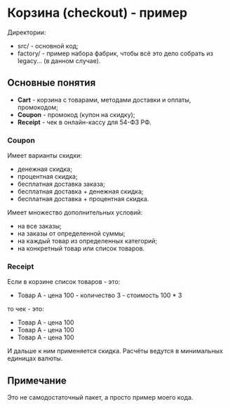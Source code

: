 # Корзина (checkout) - пример

Директории:
- src/ - основной код;
- factory/ - пример набора фабрик, чтобы всё это дело собрать из legacy... (в данном случае).

## Основные понятия
- **Cart** - корзина с товарами, методами доставки и оплаты, промокодом;
- **Coupon** - промокод (купон на скидку);
- **Receipt** - чек в онлайн-кассу для 54-ФЗ РФ.

### Coupon
Имеет варианты скидки:
 - денежная скидка;
 - процентная скидка;
 - бесплатная доставка заказа;
 - бесплатная доставка + денежная скидка;
 - бесплатная доставка + процентная скидка.

Имеет множество дополнительных условий:

 - на все заказы;
 - на заказы от определенной суммы;
 - на каждый товар из определенных категорий;
 - на конкретный товар или список товаров.

### Receipt
Если в корзине список товаров - это:
- Товар А - цена 100 - количество 3 - стоимость 100 * 3

то чек - это:
- Товар А - цена 100
- Товар А - цена 100
- Товар А - цена 100

И дальше к ним применяется скидка. Расчёты ведутся в минимальных единицах валюты.

## Примечание

Это не самодостаточный пакет, а просто пример моего кода.
